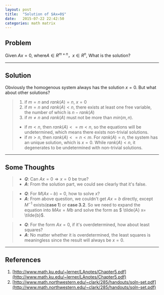 ```yaml
---
layout: post
title:  "Solution of $Ax=0$"
date:   2015-07-22 22:42:50
categories: math matrix
---
```


## **Problem** ##
Given $Ax=0$, where$A\in R^{m\times n}$，$x\in R^{n}$, What is the solution?


----------

## **Solution** ##

Obviously the homogenous system always has the solution $x = 0$. But what about other solutions?


> 1. if $m = n$ and $rank(A) = n$, $x = 0$
> 2. if $m = n$ and $rank(A) < n$,  there exists at least one free variable, the number of which is $n - rank(A)$
> 3. if $m \neq n$ and $rank(A)$ must not be more than $min(m, n)$.
>  - if $m < n$, then $rank(A) <= m < n$, so the equations will be undetermined, which means there exists non-trivial solutions.
>  - if $m > n$, then $rank(A) <= n < m$. For $rank(A) = n$, the system has an unique solution, which is $x = 0$. While $rank(A) < n$, it degenerates to be undetermined with non-trivial solutions.

----------

## **Some Thoughts** ##

> - ***Q***: Can $Ax = 0 \Rightarrow x = 0$ be true? <br>
> - ***A***: From the solution part, we could see clearly that it\'s false.

> - ***Q***: For $M(Ax-b) = 0$, how to solve $x$? <br>
> - ***A***: From above question, we couldn\'t get $Ax=b$ directly, except $M^{-1}$ exists(**case 1**) or **case 3.2**. So we need to expand the equation into $MAx = Mb$ and solve the form as $ \tilde{A} x= \tilde{b}$.

> - ***Q***: For the form $Ax=0$, if it\'s overdetermined, how about least squares? <br>
> - ***A***: No matter whether it is overdetermined, the least squares is meaningless since the result will always be $x = 0$.


----------

## **References** ##

 1. [http://www.math.ku.edu/~lerner/LAnotes/Chapter5.pdf](http://www.math.ku.edu/~lerner/LAnotes/Chapter5.pdf)
 2. [http://www.math.northwestern.edu/~clark/285/handouts/soln-set.pdf](http://www.math.northwestern.edu/~clark/285/handouts/soln-set.pdf)
